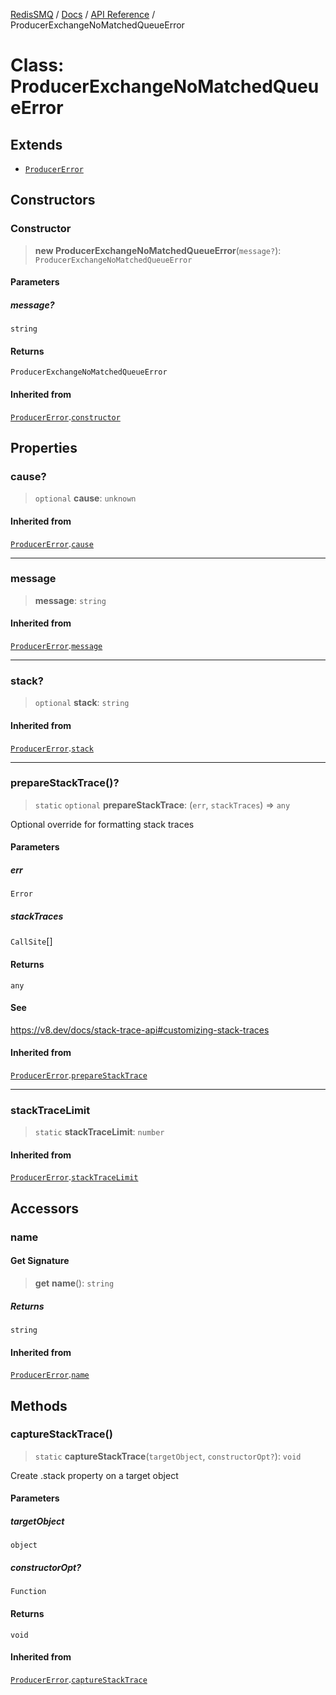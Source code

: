 [RedisSMQ](../../../README.md) / [Docs](../../README.md) / [API Reference](../README.md) / ProducerExchangeNoMatchedQueueError

# Class: ProducerExchangeNoMatchedQueueError

## Extends

- [`ProducerError`](ProducerError.md)

## Constructors

### Constructor

> **new ProducerExchangeNoMatchedQueueError**(`message?`): `ProducerExchangeNoMatchedQueueError`

#### Parameters

##### message?

`string`

#### Returns

`ProducerExchangeNoMatchedQueueError`

#### Inherited from

[`ProducerError`](ProducerError.md).[`constructor`](ProducerError.md#constructor)

## Properties

### cause?

> `optional` **cause**: `unknown`

#### Inherited from

[`ProducerError`](ProducerError.md).[`cause`](ProducerError.md#cause)

***

### message

> **message**: `string`

#### Inherited from

[`ProducerError`](ProducerError.md).[`message`](ProducerError.md#message)

***

### stack?

> `optional` **stack**: `string`

#### Inherited from

[`ProducerError`](ProducerError.md).[`stack`](ProducerError.md#stack)

***

### prepareStackTrace()?

> `static` `optional` **prepareStackTrace**: (`err`, `stackTraces`) => `any`

Optional override for formatting stack traces

#### Parameters

##### err

`Error`

##### stackTraces

`CallSite`[]

#### Returns

`any`

#### See

https://v8.dev/docs/stack-trace-api#customizing-stack-traces

#### Inherited from

[`ProducerError`](ProducerError.md).[`prepareStackTrace`](ProducerError.md#preparestacktrace)

***

### stackTraceLimit

> `static` **stackTraceLimit**: `number`

#### Inherited from

[`ProducerError`](ProducerError.md).[`stackTraceLimit`](ProducerError.md#stacktracelimit)

## Accessors

### name

#### Get Signature

> **get** **name**(): `string`

##### Returns

`string`

#### Inherited from

[`ProducerError`](ProducerError.md).[`name`](ProducerError.md#name)

## Methods

### captureStackTrace()

> `static` **captureStackTrace**(`targetObject`, `constructorOpt?`): `void`

Create .stack property on a target object

#### Parameters

##### targetObject

`object`

##### constructorOpt?

`Function`

#### Returns

`void`

#### Inherited from

[`ProducerError`](ProducerError.md).[`captureStackTrace`](ProducerError.md#capturestacktrace)
